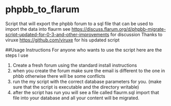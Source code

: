 # phpbb_to_flarum
Script that will export the phpbb forum to a sql file that can be used to import the data into flaurm  see https://discuss.flarum.org/d/phpbb-migrate-script-updated-for-0-3-and-other-improvements for discussion
Thanks to viruxe https://github.com/viruxe for his updated script



##Usage Instructions 
For anyone who wants to use the script here are the steps I use

1. Create a fresh forum using the standard install instructions 
2. when you create the forum make sure the email is different to the one in phbb otherwise there will be some conflicts 
3. run the my script with the correct database parameters for you. (make sure that the script is executable and the directory writable) 
4. after the script has run you will see a file called flaurm.sql  import that file into your database and all your content will be migrated. 
